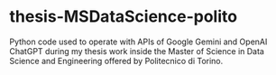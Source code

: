# thesis-MSDataScience-polito
Python code used to operate with APIs of Google Gemini and OpenAI ChatGPT during my thesis work inside the Master of Science in Data Science and Engineering offered by Politecnico di Torino.
